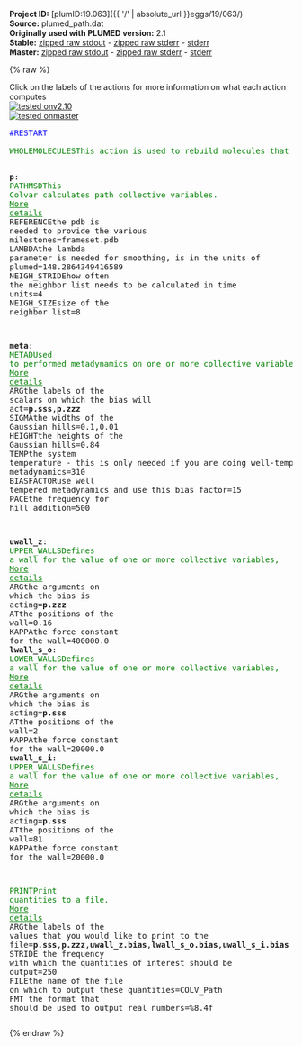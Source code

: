 **Project ID:** [plumID:19.063]({{ '/' | absolute_url }}eggs/19/063/)  
**Source:** plumed_path.dat  
**Originally used with PLUMED version:** 2.1  
**Stable:** [zipped raw stdout](plumed_path.dat.plumed.stdout.txt.zip) - [zipped raw stderr](plumed_path.dat.plumed.stderr.txt.zip) - [stderr](plumed_path.dat.plumed.stderr)  
**Master:** [zipped raw stdout](plumed_path.dat.plumed_master.stdout.txt.zip) - [zipped raw stderr](plumed_path.dat.plumed_master.stderr.txt.zip) - [stderr](plumed_path.dat.plumed_master.stderr)  

{% raw %}
<div class="plumedpreheader">
<div class="headerInfo" id="value_details_data/plumed_path.dat"> Click on the labels of the actions for more information on what each action computes </div>
<div class="containerBadge">
<div class="headerBadge"><a href="plumed_path.dat.plumed.stderr"><img src="https://img.shields.io/badge/v2.10-passing-green.svg" alt="tested onv2.10" /></a></div>
<div class="headerBadge"><a href="plumed_path.dat.plumed_master.stderr"><img src="https://img.shields.io/badge/master-passing-green.svg" alt="tested onmaster" /></a></div>
</div>
</div>
<pre class="plumedlisting">
<span style="color:blue" class="comment">#RESTART</span>
<br/><span class="plumedtooltip" style="color:green">WHOLEMOLECULES<span class="right">This action is used to rebuild molecules that can become split by the periodic boundary conditions. <a href="https://www.plumed.org/doc-master/user-doc/html/WHOLEMOLECULES" style="color:green">More details</a><i></i></span></span> <span class="plumedtooltip">ENTITY0<span class="right">the atoms that make up a molecule that you wish to align<i></i></span></span>=1-4570 <span class="plumedtooltip">ENTITY1<span class="right">the atoms that make up a molecule that you wish to align<i></i></span></span>=28695-28736

<span style="display:none;" id="data/plumed_path.dat">The WHOLEMOLECULES action with label <b></b> calculates something</span><b name="data/plumed_path.datp" onclick='showPath("data/plumed_path.dat","data/plumed_path.datp","data/plumed_path.datp","brown")'>p</b>: <span class="plumedtooltip" style="color:green">PATHMSD<span class="right">This Colvar calculates path collective variables. <a href="https://www.plumed.org/doc-master/user-doc/html/PATHMSD" style="color:green">More details</a><i></i></span></span> <span class="plumedtooltip">REFERENCE<span class="right">the pdb is needed to provide the various milestones<i></i></span></span>=frameset.pdb  <span class="plumedtooltip">LAMBDA<span class="right">the lambda parameter is needed for smoothing, is in the units of plumed<i></i></span></span>=148.2864349416589 <span class="plumedtooltip">NEIGH_STRIDE<span class="right">how often the neighbor list needs to be calculated in time units<i></i></span></span>=4 <span class="plumedtooltip">NEIGH_SIZE<span class="right">size of the neighbor list<i></i></span></span>=8

<span style="display:none;" id="data/plumed_path.datp">The PATHMSD action with label <b>p</b> calculates the following quantities:<table  align="center" frame="void" width="95%" cellpadding="5%"><tr><td width="5%"><b> Quantity </b>  </td><td><b> Description </b> </td></tr><tr><td width="5%">p.sss</td><td>the position on the path</td></tr><tr><td width="5%">p.zzz</td><td>the distance from the path</td></tr></table></span><b name="data/plumed_path.datmeta" onclick='showPath("data/plumed_path.dat","data/plumed_path.datmeta","data/plumed_path.datmeta","brown")'>meta</b>: <span class="plumedtooltip" style="color:green">METAD<span class="right">Used to performed metadynamics on one or more collective variables. <a href="https://www.plumed.org/doc-master/user-doc/html/METAD" style="color:green">More details</a><i></i></span></span> <span class="plumedtooltip">ARG<span class="right">the labels of the scalars on which the bias will act<i></i></span></span>=<b name="data/plumed_path.datp">p.sss</b>,<b name="data/plumed_path.datp">p.zzz</b> <span class="plumedtooltip">SIGMA<span class="right">the widths of the Gaussian hills<i></i></span></span>=0.1,0.01 <span class="plumedtooltip">HEIGHT<span class="right">the heights of the Gaussian hills<i></i></span></span>=0.84 <span class="plumedtooltip">TEMP<span class="right">the system temperature - this is only needed if you are doing well-tempered metadynamics<i></i></span></span>=310 <span class="plumedtooltip">BIASFACTOR<span class="right">use well tempered metadynamics and use this bias factor<i></i></span></span>=15 <span class="plumedtooltip">PACE<span class="right">the frequency for hill addition<i></i></span></span>=500

<span style="display:none;" id="data/plumed_path.datmeta">The METAD action with label <b>meta</b> calculates the following quantities:<table  align="center" frame="void" width="95%" cellpadding="5%"><tr><td width="5%"><b> Quantity </b>  </td><td><b> Description </b> </td></tr><tr><td width="5%">meta.bias</td><td>the instantaneous value of the bias potential</td></tr></table></span><b name="data/plumed_path.datuwall_z" onclick='showPath("data/plumed_path.dat","data/plumed_path.datuwall_z","data/plumed_path.datuwall_z","brown")'>uwall_z</b>: <span class="plumedtooltip" style="color:green">UPPER_WALLS<span class="right">Defines a wall for the value of one or more collective variables, <a href="https://www.plumed.org/doc-master/user-doc/html/UPPER_WALLS" style="color:green">More details</a><i></i></span></span> <span class="plumedtooltip">ARG<span class="right">the arguments on which the bias is acting<i></i></span></span>=<b name="data/plumed_path.datp">p.zzz</b> <span class="plumedtooltip">AT<span class="right">the positions of the wall<i></i></span></span>=0.16 <span class="plumedtooltip">KAPPA<span class="right">the force constant for the wall<i></i></span></span>=400000.0
<span style="display:none;" id="data/plumed_path.datuwall_z">The UPPER_WALLS action with label <b>uwall_z</b> calculates the following quantities:<table  align="center" frame="void" width="95%" cellpadding="5%"><tr><td width="5%"><b> Quantity </b>  </td><td><b> Description </b> </td></tr><tr><td width="5%">uwall_z.bias</td><td>the instantaneous value of the bias potential</td></tr><tr><td width="5%">uwall_z.force2</td><td>the instantaneous value of the squared force due to this bias potential</td></tr></table></span><b name="data/plumed_path.datlwall_s_o" onclick='showPath("data/plumed_path.dat","data/plumed_path.datlwall_s_o","data/plumed_path.datlwall_s_o","brown")'>lwall_s_o</b>: <span class="plumedtooltip" style="color:green">LOWER_WALLS<span class="right">Defines a wall for the value of one or more collective variables, <a href="https://www.plumed.org/doc-master/user-doc/html/LOWER_WALLS" style="color:green">More details</a><i></i></span></span> <span class="plumedtooltip">ARG<span class="right">the arguments on which the bias is acting<i></i></span></span>=<b name="data/plumed_path.datp">p.sss</b> <span class="plumedtooltip">AT<span class="right">the positions of the wall<i></i></span></span>=2  <span class="plumedtooltip">KAPPA<span class="right">the force constant for the wall<i></i></span></span>=20000.0
<span style="display:none;" id="data/plumed_path.datlwall_s_o">The LOWER_WALLS action with label <b>lwall_s_o</b> calculates the following quantities:<table  align="center" frame="void" width="95%" cellpadding="5%"><tr><td width="5%"><b> Quantity </b>  </td><td><b> Description </b> </td></tr><tr><td width="5%">lwall_s_o.bias</td><td>the instantaneous value of the bias potential</td></tr><tr><td width="5%">lwall_s_o.force2</td><td>the instantaneous value of the squared force due to this bias potential</td></tr></table></span><b name="data/plumed_path.datuwall_s_i" onclick='showPath("data/plumed_path.dat","data/plumed_path.datuwall_s_i","data/plumed_path.datuwall_s_i","brown")'>uwall_s_i</b>: <span class="plumedtooltip" style="color:green">UPPER_WALLS<span class="right">Defines a wall for the value of one or more collective variables, <a href="https://www.plumed.org/doc-master/user-doc/html/UPPER_WALLS" style="color:green">More details</a><i></i></span></span> <span class="plumedtooltip">ARG<span class="right">the arguments on which the bias is acting<i></i></span></span>=<b name="data/plumed_path.datp">p.sss</b> <span class="plumedtooltip">AT<span class="right">the positions of the wall<i></i></span></span>=81 <span class="plumedtooltip">KAPPA<span class="right">the force constant for the wall<i></i></span></span>=20000.0

<span style="display:none;" id="data/plumed_path.datuwall_s_i">The UPPER_WALLS action with label <b>uwall_s_i</b> calculates the following quantities:<table  align="center" frame="void" width="95%" cellpadding="5%"><tr><td width="5%"><b> Quantity </b>  </td><td><b> Description </b> </td></tr><tr><td width="5%">uwall_s_i.bias</td><td>the instantaneous value of the bias potential</td></tr><tr><td width="5%">uwall_s_i.force2</td><td>the instantaneous value of the squared force due to this bias potential</td></tr></table></span><span class="plumedtooltip" style="color:green">PRINT<span class="right">Print quantities to a file. <a href="https://www.plumed.org/doc-master/user-doc/html/PRINT" style="color:green">More details</a><i></i></span></span> <span class="plumedtooltip">ARG<span class="right">the labels of the values that you would like to print to the file<i></i></span></span>=<b name="data/plumed_path.datp">p.sss</b>,<b name="data/plumed_path.datp">p.zzz</b>,<b name="data/plumed_path.datuwall_z">uwall_z.bias</b>,<b name="data/plumed_path.datlwall_s_o">lwall_s_o.bias</b>,<b name="data/plumed_path.datuwall_s_i">uwall_s_i.bias</b> <span class="plumedtooltip">STRIDE<span class="right"> the frequency with which the quantities of interest should be output<i></i></span></span>=250 <span class="plumedtooltip">FILE<span class="right">the name of the file on which to output these quantities<i></i></span></span>=COLV_Path <span class="plumedtooltip">FMT<span class="right"> the format that should be used to output real numbers<i></i></span></span>=%8.4f
</pre>
{% endraw %}
